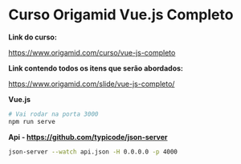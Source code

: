 # Curso Origamid Vue.js Completo

**Link do curso:**

https://www.origamid.com/curso/vue-js-completo

**Link contendo todos os itens que serão abordados:**

https://www.origamid.com/slide/vue-js-completo/

**Vue.js**

```bash
# Vai rodar na porta 3000
npm run serve
```

**Api - https://github.com/typicode/json-server**

```bash
json-server --watch api.json -H 0.0.0.0 -p 4000
```